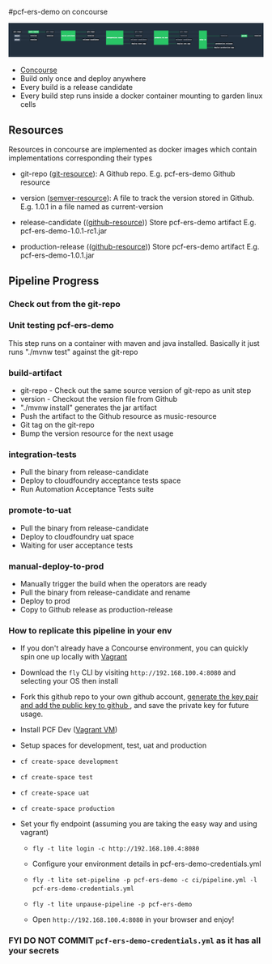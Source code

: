 #pcf-ers-demo on concourse

![](images/pipeline.png)

* [Concourse](http://councourse.ci)
* Build only once and deploy anywhere
* Every build is a release candidate
* Every build step runs inside a docker container mounting to garden linux cells

## Resources

Resources in concourse are implemented as docker images which contain implementations corresponding their types

* git-repo ([git-resource](https://github.com/concourse/git-resource)): A Github repo. E.g. pcf-ers-demo Github resource

* version ([semver-resource](https://github.com/concourse/semver-resource)): A file to track the version stored in Github. E.g. 1.0.1 in a file named as current-version

* release-candidate (([github-resource](https://github.com/concourse/github-release-resource))) Store pcf-ers-demo artifact E.g. pcf-ers-demo-1.0.1-rc1.jar

* production-release (([github-resource](https://github.com/concourse/github-release-resource))) Store pcf-ers-demo artifact E.g. pcf-ers-demo-1.0.1.jar

## Pipeline Progress

### Check out from the git-repo

### Unit testing pcf-ers-demo

This step runs on a container with maven and java installed.
Basically it just runs "./mvnw test" against the git-repo

### build-artifact

* git-repo - Check out the same source version of git-repo as unit step
* version - Checkout the version file from Github
* "./mvnw install" generates the jar artifact
* Push the artifact to the Github resource as music-resource
* Git tag on the git-repo
* Bump the version resource for the next usage

### integration-tests

* Pull the binary from release-candidate
* Deploy to cloudfoundry acceptance tests space
* Run Automation Acceptance Tests suite

### promote-to-uat

* Pull the binary from release-candidate
* Deploy to cloudfoundry uat space
* Waiting for user acceptance tests

### manual-deploy-to-prod

* Manually trigger the build when the operators are ready
* Pull the binary from release-candidate and rename
* Deploy to prod
* Copy to Github release as production-release

### How to replicate this pipeline in your env

* If you don't already have a Concourse environment, you can quickly spin one up locally with [Vagrant](https://concourse.ci/vagrant.html])

* Download the `fly` CLI by visiting `http://192.168.100.4:8080` and selecting your OS then install

* Fork this github repo to your own github account, [ generate the key pair and add the public key to github ](https://help.github.com/articles/generating-ssh-keys/), and save the private key for future usage.


* Install PCF Dev ([Vagrant VM](http://pivotal.io/pcf-dev))
 * Setup spaces for development, test, uat and production
  * `cf create-space development`
  * `cf create-space test`
  * `cf create-space uat`
  * `cf create-space production`


* Set your fly endpoint (assuming you are taking the easy way and using vagrant)

  * `fly -t lite login -c http://192.168.100.4:8080`

  * Configure your environment details in pcf-ers-demo-credentials.yml

  * `fly -t lite set-pipeline -p pcf-ers-demo -c ci/pipeline.yml -l pcf-ers-demo-credentials.yml`
  * `fly -t lite unpause-pipeline -p pcf-ers-demo`
  * Open `http://192.168.100.4:8080` in your browser and enjoy!

###  __FYI DO NOT COMMIT `pcf-ers-demo-credentials.yml` as it has all your secrets__
